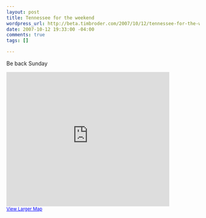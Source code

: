 ```yaml
--- 
layout: post
title: Tennessee for the weekend
wordpress_url: http://beta.timbroder.com/2007/10/12/tennessee-for-the-weekend/
date: 2007-10-12 19:33:00 -04:00
comments: true
tags: []

---
```

Be back Sunday

<iframe width="425" height="350" frameborder="0" scrolling="no" marginheight="0" marginwidth="0" src="http://maps.google.com/maps?f=q&amp;hl=en&amp;geocode=&amp;time=&amp;date=&amp;ttype=&amp;q=tennessee&amp;ie=UTF8&amp;ll=37.857507,-84.902344&amp;spn=11.960026,20.566406&amp;z=6&amp;iwloc=addr&amp;om=1&amp;output=embed&amp;s=AARTsJqF3haKC4JAdYDexPmZswd_TJAWJA"></iframe><br /><small><a href="http://maps.google.com/maps?f=q&amp;hl=en&amp;geocode=&amp;time=&amp;date=&amp;ttype=&amp;q=tennessee&amp;ie=UTF8&amp;ll=37.857507,-84.902344&amp;spn=11.960026,20.566406&amp;z=6&amp;iwloc=addr&amp;om=1&amp;source=embed" style="color:#0000FF;text-align:left">View Larger Map</a></small>
